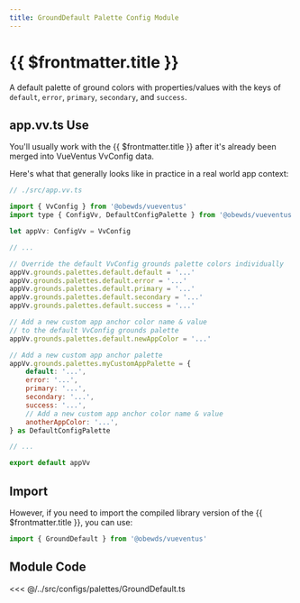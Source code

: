 ```yaml
---
title: GroundDefault Palette Config Module
---
```


<script setup>
    import DocsPackageVersion from '../../../src/views/compos/DocsPackageVersion.vue'
</script>





# {{ $frontmatter.title }}

A default palette of ground colors with properties/values with the keys of `default`, `error`, `primary`, `secondary`, and `success`.








## app.vv.ts Use

You'll usually work with the {{ $frontmatter.title }} after it's already been merged into VueVentus VvConfig data.

Here's what that generally looks like in practice in a real world app context:

```javascript
// ./src/app.vv.ts

import { VvConfig } from '@obewds/vueventus'
import type { ConfigVv, DefaultConfigPalette } from '@obewds/vueventus'

let appVv: ConfigVv = VvConfig

// ...

// Override the default VvConfig grounds palette colors individually
appVv.grounds.palettes.default.default = '...'
appVv.grounds.palettes.default.error = '...'
appVv.grounds.palettes.default.primary = '...'
appVv.grounds.palettes.default.secondary = '...'
appVv.grounds.palettes.default.success = '...'

// Add a new custom app anchor color name & value
// to the default VvConfig grounds palette
appVv.grounds.palettes.default.newAppColor = '...'

// Add a new custom app anchor palette
appVv.grounds.palettes.myCustomAppPalette = {
    default: '...',
    error: '...',
    primary: '...',
    secondary: '...',
    success: '...',
    // Add a new custom app anchor color name & value
    anotherAppColor: '...',
} as DefaultConfigPalette

// ...

export default appVv
```








## Import

However, if you need to import the compiled library version of the {{ $frontmatter.title }}, you can use:

```javascript
import { GroundDefault } from '@obewds/vueventus'
```


















## Module Code

<<< @/../src/configs/palettes/GroundDefault.ts






<DocsPackageVersion/>


